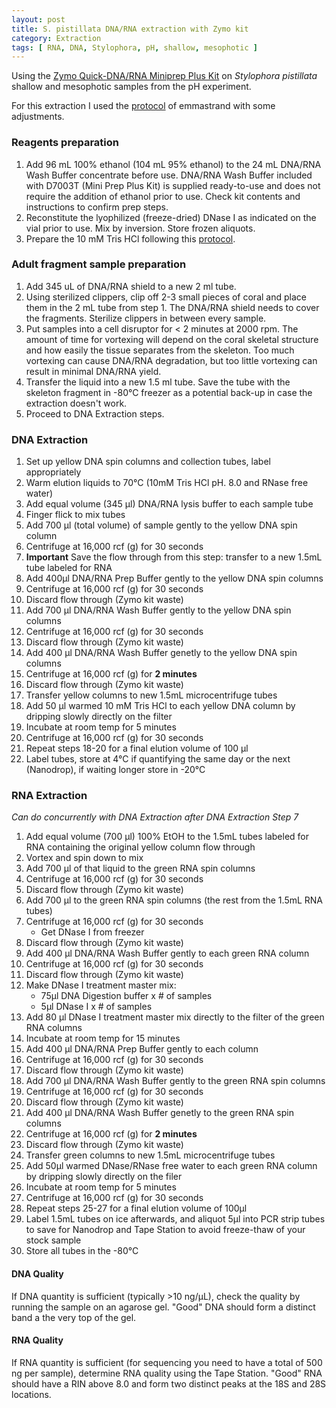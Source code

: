 ```yaml
---
layout: post
title: S. pistillata DNA/RNA extraction with Zymo kit
category: Extraction
tags: [ RNA, DNA, Stylophora, pH, shallow, mesophotic ]
---
```


Using the [Zymo Quick-DNA/RNA Miniprep Plus Kit](https://www.zymoresearch.com/collections/quick-dna-rna-kits/products/quick-dna-rna-miniprep-plus-kit) on _Stylophora pistillata_ shallow and mesophotic samples from the pH experiment. 

For this extraction I used the [protocol](https://emmastrand.github.io/EmmaStrand_Notebook/Zymo-Duet-RNA-DNA-Extraction-Protocol/) of emmastrand with some adjustments.


### Reagents preparation

1. Add 96 mL 100% ethanol (104 mL 95% ethanol) to the 24 mL DNA/RNA Wash Buffer concentrate before use. DNA/RNA Wash Buffer included with D7003T (Mini Prep Plus Kit) is supplied ready-to-use and does not require the addition of ethanol prior to use. Check kit contents and instructions to confirm prep steps.  
2. Reconstitute the lyophilized (freeze-dried) DNase I as indicated on the vial prior to use. Mix by inversion. Store frozen aliquots.  
3. Prepare the 10 mM Tris HCl following this [protocol](https://github.com/fscucchia/FScucchia_Lab_Notebook-Mass_Lab/blob/master/protocols/Tris%20HCL%2C%20RNA-DNA%20extraction.docx).

### Adult fragment sample preparation

1. Add 345 uL of DNA/RNA shield to a new 2 ml tube.  
2. Using sterilized clippers, clip off 2-3 small pieces of coral and place them in the 2 mL tube from step 1. The DNA/RNA shield needs to cover the fragments.  Sterilize clippers in between every sample.   
3. Put samples into a cell disruptor for < 2 minutes at 2000 rpm. The amount of time for vortexing will depend on the coral skeletal structure and how easily the tissue separates from the skeleton. Too much vortexing can cause DNA/RNA degradation, but too little vortexing can result in minimal DNA/RNA yield.  
4. Transfer the liquid into a new 1.5 ml tube. Save the tube with the skeleton fragment in -80°C freezer as a potential back-up in case the extraction doesn't work.  
5. Proceed to DNA Extraction steps.  

### DNA Extraction
1. Set up yellow DNA spin columns and collection tubes, label appropriately
2. Warm elution liquids to 70°C (10mM Tris HCl pH. 8.0 and RNase free water)
3. Add equal volume (345 µl) DNA/RNA lysis buffer to each sample tube
4. Finger flick to mix tubes
5. Add 700 µl (total volume) of sample gently to the yellow DNA spin column
6. Centrifuge at 16,000 rcf (g) for 30 seconds
7. **Important** Save the flow through from this step: transfer to a new 1.5mL tube labeled for RNA
8. Add 400µl DNA/RNA Prep Buffer gently to the yellow DNA spin columns
9. Centrifuge at 16,000 rcf (g) for 30 seconds
10. Discard flow through (Zymo kit waste)
11. Add 700 µl DNA/RNA Wash Buffer gently to the yellow DNA spin columns
12. Centrifuge at 16,000 rcf (g) for 30 seconds
13. Discard flow through (Zymo kit waste)
14. Add 400 µl DNA/RNA Wash Buffer genetly to the yellow DNA spin columns
15. Centrifuge at 16,000 rcf (g) for **2 minutes**
16. Discard flow through (Zymo kit waste)
17. Transfer yellow columns to new 1.5mL microcentrifuge tubes
18. Add 50 µl warmed 10 mM Tris HCl to each yellow DNA column by dripping slowly directly on the filter
19. Incubate at room temp for 5 minutes
20. Centrifuge at 16,000 rcf (g) for 30 seconds
21. Repeat steps 18-20 for a final elution volume of 100 µl
22. Label tubes, store at 4°C if quantifying the same day or the next (Nanodrop), if waiting longer store in -20°C

### RNA Extraction
*Can do concurrently with DNA Extraction after DNA Extraction Step 7*
1. Add equal volume (700 µl) 100% EtOH to the 1.5mL tubes labeled for RNA containing the original yellow column flow through
2. Vortex and spin down to mix
3. Add 700 µl of that liquid to the green RNA spin columns
4. Centrifuge at 16,000 rcf (g) for 30 seconds
5. Discard flow through (Zymo kit waste)
6. Add 700 µl to the green RNA spin columns (the rest from the 1.5mL RNA tubes)
7. Centrifuge at 16,000 rcf (g) for 30 seconds
    - Get DNase I from freezer
8. Discard flow through (Zymo kit waste)
9. Add 400 µl DNA/RNA Wash Buffer gently to each green RNA column
10. Centrifuge at 16,000 rcf (g) for 30 seconds
11. Discard flow through (Zymo kit waste)
12. Make DNase I treatment master mix:
    - 75µl DNA Digestion buffer x # of samples
    - 5µl DNase I x # of samples
13. Add 80 µl DNase I treatment master mix directly to the filter of the green RNA columns
14. Incubate at room temp for 15 minutes
15. Add 400 µl DNA/RNA Prep Buffer gently to each column
16. Centrifuge at 16,000 rcf (g) for 30 seconds
17. Discard flow through (Zymo kit waste)
18. Add 700 µl DNA/RNA Wash Buffer gently to the green RNA spin columns
19. Centrifuge at 16,000 rcf (g) for 30 seconds
20. Discard flow through (Zymo kit waste)
21. Add 400 µl DNA/RNA Wash Buffer genetly to the green RNA spin columns
22. Centrifuge at 16,000 rcf (g) for **2 minutes**
23. Discard flow through (Zymo kit waste)
24. Transfer green columns to new 1.5mL microcentrifuge tubes
25. Add 50µl warmed DNase/RNase free water to each green RNA column by dripping slowly directly on the filer
26. Incubate at room temp for 5 minutes
27. Centrifuge at 16,000 rcf (g) for 30 seconds
28. Repeat steps 25-27 for a final elution volume of 100µl
29. Label 1.5mL tubes on ice afterwards, and aliquot 5µl into PCR strip tubes to save for Nanodrop and Tape Station to avoid freeze-thaw of your stock sample
30. Store all tubes in the -80°C

#### DNA Quality  
If DNA quantity is sufficient (typically >10 ng/µL), check the quality by running the sample on an agarose gel. "Good" DNA should form a distinct band a the very top of the gel. 

#### RNA Quality  
If RNA quantity is sufficient (for sequencing you need to have a total of 500 ng per sample), determine RNA quality using the Tape Station. "Good" RNA should have a RIN above 8.0 and form two distinct peaks at the 18S and 28S locations. 

